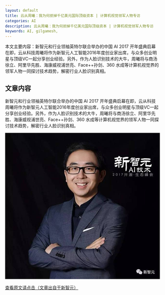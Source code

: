 ```yaml
---
layout: default
title: 云从周曦：我为何拒掉千亿美元国际顶级资本 | 计算机视觉领军人物专访
categories: AI
description: 云从周曦：我为何拒掉千亿美元国际顶级资本 | 计算机视觉领军人物专访
keywords: AI, gilgamesh, 
---
```


本文主要内容：新智元和行业领袖英特尔联合举办的中国 AI 2017 开年盛典启幕在即，云从科技周曦将作为新智元人工智能2016年度创业家出席，与众多创业明星与顶级VC一起分享创业经验。另外，作为人脸识别技术的大牛，周曦将与商汤徐立、阿里华先胜、海康威视浦世亮、Face++孙剑、360 水成等计算机视觉界的领军人物一同探讨技术趋势，解密行业人脸识别真相。

<!-- more -->




## 文章内容

新智元和行业领袖英特尔联合举办的中国 AI 2017 开年盛典启幕在即，云从科技周曦将作为新智元人工智能2016年度创业家出席，与众多创业明星与顶级VC一起分享创业经验。另外，作为人脸识别技术的大牛，周曦将与商汤徐立、阿里华先胜、海康威视浦世亮、Face++孙剑、360 水成等计算机视觉界的领军人物一同探讨技术趋势，解密行业人脸识别真相。

![正文图片](\images\AI\2018-3-7-zhouxi-2.jpg)

[查看原文请点击（文章出自于新智元）](http://news.hexun.com/2017-03-21/188567938.html)



